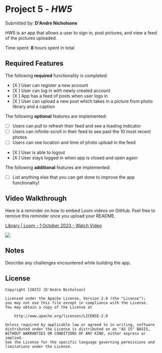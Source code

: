 # Project 5 - *HW5*

Submitted by: **D'Andre Nicholsone**

HW5 is an app that allows a user to sign in, post pictures, and view a feed of the pictures uploaded.

Time spent: **8** hours spent in total

## Required Features

The following **required** functionality is completed:

- [X ] User can register a new account
- [X ] User can log in with newly created account
- [X ] App has a feed of posts when user logs in
- [X ] User can upload a new post which takes in a picture from photo library and a caption	
 
The following **optional** features are implemented:

- [ ] Users can pull to refresh their feed and see a loading indicator
- [ ] Users can infinite-scroll in their feed to see past the 10 most recent photos
- [ ] Users can see location and time of photo upload in the feed	
- [X ] User is able to logout
- [X ] User stays logged in when app is closed and open again	


The following **additional** features are implemented:

- [ ] List anything else that you can get done to improve the app functionality!

## Video Walkthrough

Here is a reminder on how to embed Loom videos on GitHub. Feel free to remove this reminder once you upload your README. 

<div>
    <a href="https://www.loom.com/share/20ed66e4bf8546e1ac542df5cc0175bc">
      <p>Library | Loom - 1 October 2023 - Watch Video</p>
    </a>
    <a href="https://www.loom.com/share/20ed66e4bf8546e1ac542df5cc0175bc">
      <img style="max-width:300px;" src="https://cdn.loom.com/sessions/thumbnails/20ed66e4bf8546e1ac542df5cc0175bc-with-play.gif">
    </a>
  </div>

## Notes

Describe any challenges encountered while building the app.

## License

    Copyright [2023] [D'Andre Nicholson]

    Licensed under the Apache License, Version 2.0 (the "License");
    you may not use this file except in compliance with the License.
    You may obtain a copy of the License at

        http://www.apache.org/licenses/LICENSE-2.0

    Unless required by applicable law or agreed to in writing, software
    distributed under the License is distributed on an "AS IS" BASIS,
    WITHOUT WARRANTIES OR CONDITIONS OF ANY KIND, either express or implied.
    See the License for the specific language governing permissions and
    limitations under the License.
